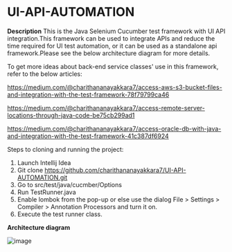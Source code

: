 # UI-API-AUTOMATION

**Description**
This is the Java Selenium Cucumber test framework with UI API integration.This framework can be used to integrate APIs and reduce the time required for UI test automation, or it can be used as a standalone api framework.Please see the below architecture diagram for more details.

To get more ideas about back-end service classes' use in this framework, refer to the below articles:

https://medium.com/@charithananayakkara7/access-aws-s3-bucket-files-and-integration-with-the-test-framework-78f79799ca46

https://medium.com/@charithananayakkara7/access-remote-server-locations-through-java-code-be75cb299ad1

https://medium.com/@charithananayakkara7/access-oracle-db-with-java-and-integration-with-the-test-framework-41c387df6924

Steps to cloning and running the project:

1) Launch Intellij Idea
2) Git clone https://github.com/charithananayakkara7/UI-API-AUTOMATION.git
3) Go to src/test/java/cucmber/Options
4) Run TestRunner.java
5) Enable lombok from the pop-up or else use the dialog File > Settings > Compiler > Annotation Processors and turn it on.
6) Execute the test runner class.

**Architecture diagram**

![image](https://user-images.githubusercontent.com/49636974/160889891-4c88845f-e702-42df-921a-b3d8f0e4894c.png)

